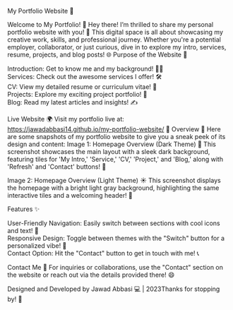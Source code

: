 
My Portfolio Website 🌟

Welcome to My Portfolio! 🎉
Hey there! I’m thrilled to share my personal portfolio website with you! 🚀 This digital space is all about showcasing my creative work, skills, and professional journey. Whether you're a potential employer, collaborator, or just curious, dive in to explore my intro, services, resume, projects, and blog posts! 🌐
Purpose of the Website 🎯

Introduction: Get to know me and my background! 👨‍💻  
Services: Check out the awesome services I offer! 🛠️  
CV: View my detailed resume or curriculum vitae! 📄  
Projects: Explore my exciting project portfolio! 💼  
Blog: Read my latest articles and insights! ✍️

Live Website 🌍
Visit my portfolio live at: https://jawadabbasi14.github.io/my-portfolio-website/ 🚪
Overview 👀
Here are some snapshots of my portfolio website to give you a sneak peek of its design and content:
Image 1: Homepage Overview (Dark Theme) 🌙
This screenshot showcases the main layout with a sleek dark background, featuring tiles for 'My Intro,' 'Service,' 'CV,' 'Project,' and 'Blog,' along with 'Refresh' and 'Contact' buttons! 🌌

Image 2: Homepage Overview (Light Theme) ☀️
This screenshot displays the homepage with a bright light gray background, highlighting the same interactive tiles and a welcoming header! 🌈

Features ✨

User-Friendly Navigation: Easily switch between sections with cool icons and text! 🔧  
Responsive Design: Toggle between themes with the "Switch" button for a personalized vibe! 🎨  
Contact Option: Hit the "Contact" button to get in touch with me! 📞

Contact Me 📧
For inquiries or collaborations, use the "Contact" section on the website or reach out via the details provided there! 😄

Designed and Developed by Jawad Abbasi 💻 | 2023Thanks for stopping by! 🙌

